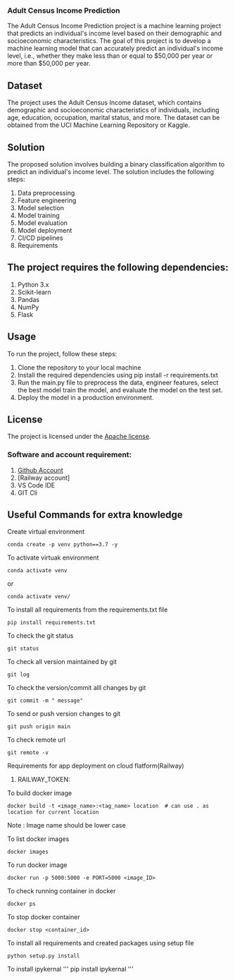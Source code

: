 ### Adult Census Income Prediction
The Adult Census Income Prediction project is a machine learning project that predicts an individual's income level based on their demographic and socioeconomic characteristics. The goal of this project is to develop a machine learning model that can accurately predict an individual's income level, i.e., whether they make less than or equal to $50,000 per year or more than $50,000 per year.

## Dataset
The project uses the Adult Census Income dataset, which contains demographic and socioeconomic characteristics of individuals, including age, education, occupation, marital status, and more. The dataset can be obtained from the UCI Machine Learning Repository or Kaggle.

## Solution
The proposed solution involves building a binary classification algorithm to predict an individual's income level. The solution includes the following steps:

1. Data preprocessing
2. Feature engineering
3. Model selection
4. Model training
5. Model evaluation
6. Model deployment
7. CI/CD pipelines
8. Requirements

## The project requires the following dependencies:
1. Python 3.x
2. Scikit-learn
3. Pandas
4. NumPy
5. Flask

## Usage
To run the project, follow these steps:

1. Clone the repository to your local machine
2. Install the required dependencies using pip install -r requirements.txt
3. Run the main.py file to preprocess the data, engineer features, select the best model train the model, and evaluate the model on the test set.
5. Deploy the model in a production environment.

## License
The project is licensed under the [Apache license](http://www.apache.org/licenses/).




### Software and account requirement:
1. [Github Account](https://github.com/Rajendra9997/Machine_Learning_Project.git)
2. [Railway account]
3. VS Code IDE
4. GIT Cli


## Useful Commands for extra knowledge
Create virtual environment
```
conda create -p venv python==3.7 -y
```

To activate virtuak environment
```
conda activate venv
```
or
```
conda activate venv/
```
To install all requirements from the requirements.txt file 
```
pip install requirements.txt
```
To check the git status
```
git status
```
To check all version maintained by git
```
git log
```
To check the version/commit alll changes by git
```
git commit -m " message"
```
To send or push version changes to git 
```
git push origin main
```

To check remote url
```
git remote -v
```

Requirements for app deployment on cloud flatform(Railway)
1. RAILWAY_TOKEN:

To build docker image
```
docker build -t <image_name>:<tag_name> location  # can use . as location for current location
```
Note : Image name should be lower case

To list docker images
```
docker images
```
To run docker image
```
docker run -p 5000:5000 -e PORT=5000 <image_ID>
```
To check running container in docker
```
docker ps
```
To stop docker container
```
docker stop <container_id>
```

To install all requirements and created packages using setup file
```
python setup.py install
```

To install ipykernal
'''
pip install ipykernal
'''
